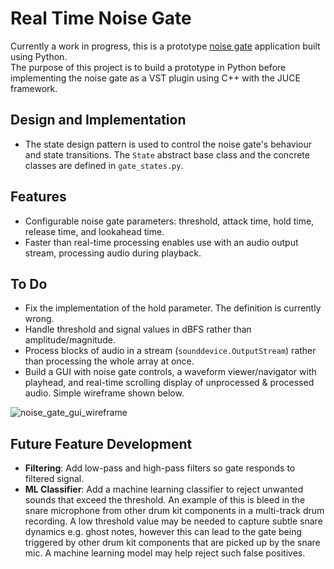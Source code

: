 # Real Time Noise Gate


Currently a work in progress, this is a prototype [noise gate](https://en.wikipedia.org/wiki/Noise_gate) application built using Python. <br>
The purpose of this project is to build a prototype in Python before implementing the noise gate as a VST plugin using C++ with the JUCE framework.

## Design and Implementation
- The state design pattern is used to control the noise gate's behaviour and state transitions. The `State` abstract base class and the concrete classes are defined in `gate_states.py`.<br>

## Features
- Configurable noise gate parameters: threshold, attack time, hold time, release time, and lookahead time.
- Faster than real-time processing enables use with an audio output stream, processing audio during playback.


## To Do
- Fix the implementation of the hold parameter. The definition is currently wrong.
- Handle threshold and signal values in dBFS rather than amplitude/magnitude.
- Process blocks of audio in a stream (`sounddevice.OutputStream`) rather than processing the whole array at once.
- Build a GUI with noise gate controls, a waveform viewer/navigator with playhead, and real-time scrolling display of unprocessed & processed audio. Simple wireframe shown below.

![noise_gate_gui_wireframe](https://github.com/rg1990/RT-Noise-Gate/assets/70291897/27502eb8-a10a-40f4-ad82-b2b156baef48)


## Future Feature Development
- **Filtering**: Add low-pass and high-pass filters so gate responds to filtered signal.
- **ML Classifier**: Add a machine learning classifier to reject unwanted sounds that exceed the threshold. An example of this is bleed in the snare microphone from other drum kit components in a multi-track drum recording. A low threshold value may be needed to capture subtle snare dynamics e.g. ghost notes, however this can lead to the gate being triggered by other drum kit components that are picked up by the snare mic. A machine learning model may help reject such false positives.
